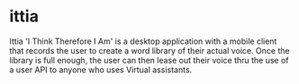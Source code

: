 # ittia
Ittia 'I Think Therefore I Am' is a desktop application with a mobile client that records the user to create a word library of their actual voice. Once the library is full enough, the user can then lease out their voice thru the use of a user API to anyone who uses Virtual assistants. 
